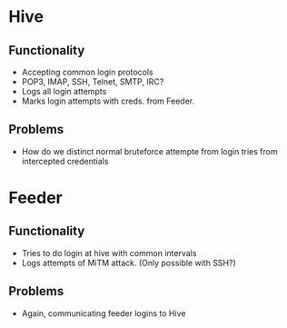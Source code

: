 # Hive
## Functionality
* Accepting common login protocols
 * POP3, IMAP, SSH, Telnet, SMTP, IRC?
* Logs all login attempts
* Marks login attempts with creds. from Feeder.

## Problems
* How do we distinct normal bruteforce attempte from login tries from intercepted credentials


# Feeder
## Functionality
* Tries to do login at hive with common intervals
* Logs attempts of MiTM attack. (Only possible with SSH?)
## Problems
* Again, communicating feeder logins to Hive